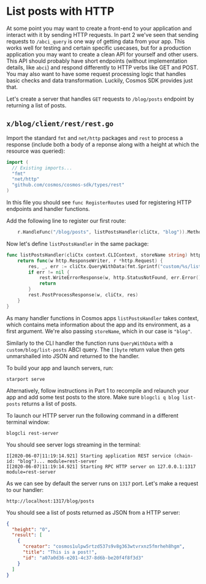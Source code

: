 # List posts with HTTP

At some point you may want to create a front-end to your application and interact with it by sending HTTP requests. In part 2 we've seen that sending requests to `/abci_query` is one way of getting data from your app. This works well for testing and certain specific usecases, but for a production application you may want to create a clean API for yourself and other users. This API should probably have short endpoints (without implementation details, like `abci`) and respond differently to HTTP verbs like GET and POST. You may also want to have some request processing logic that handles basic checks and data transformation. Luckily, Cosmos SDK provides just that.

Let's create a server that handles `GET` requests to `/blog/posts` endpoint by returning a list of posts.

## `x/blog/client/rest/rest.go`

Import the standard `fmt` and `net/http` packages and `rest` to process a response (include both a body of a reponse along with a height at which the resource was queried):

```go
import (
  // Existing imports...
  "fmt"
  "net/http"
  "github.com/cosmos/cosmos-sdk/types/rest"
)
```

In this file you should see `func RegisterRoutes` used for registering HTTP endpoints and handler functions.

Add the following line to register our first route:

```go
	r.HandleFunc("/blog/posts", listPostsHandler(cliCtx, "blog")).Methods("GET")
```

Now let's define `listPostsHandler` in the same package:

```go
func listPostsHandler(cliCtx context.CLIContext, storeName string) http.HandlerFunc {
	return func(w http.ResponseWriter, r *http.Request) {
		res, _, err := cliCtx.QueryWithData(fmt.Sprintf("custom/%s/list-posts", storeName), nil)
		if err != nil {
			rest.WriteErrorResponse(w, http.StatusNotFound, err.Error())
			return
		}
		rest.PostProcessResponse(w, cliCtx, res)
	}
}
```

As many handler functions in Cosmos apps `listPostsHandler` takes context, which contains meta information about the app and its environment, as a first argument. We're also passing `storeName`, which in our case is `"blog"`.

Similarly to the CLI handler the function runs `QueryWithData` with a `custom/blog/list-posts` ABCI query. The `[]byte` return value then gets unmarshalled into JSON and returned to the handler.

To build your app and launch servers, run:

```
starport serve
```

Alternatively, follow instructions in Part 1 to recompile and relaunch your app and add some test posts to the store. Make sure `blogcli q blog list-posts` returns a list of posts.

To launch our HTTP server run the following command in a different terminal window:

```
blogcli rest-server
```

You should see server logs streaming in the terminal:

```
I[2020-06-07|11:19:14.921] Starting application REST service (chain-id: "blog")... module=rest-server
I[2020-06-07|11:19:14.921] Starting RPC HTTP server on 127.0.0.1:1317   module=rest-server
```

As we can see by default the server runs on `1317` port. Let's make a request to our handler:

```
http://localhost:1317/blog/posts
```

You should see a list of posts returned as JSON from a HTTP server:

```json
{
  "height": "0",
  "result": [
    {
      "creator": "cosmos1ulpw5rtzd537s9v8g363wtvrxnz5fmrheh8hgm",
      "title": "This is a post!",
      "id": "a07a0d36-e201-4c37-8d6b-be20f4f8f3d3"
    }
  ]
}
```
